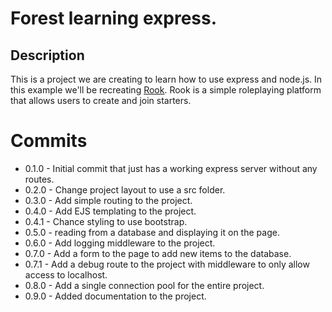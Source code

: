 # Forest learning express.

## Description
This is a project we are creating to learn how to use express and node.js. In this example we'll be recreating [Rook](https://rook.chat). Rook is a simple roleplaying platform that allows users to create and join starters.

# Commits
- 0.1.0 - Initial commit that just has a working express server without any routes.
- 0.2.0 - Change project layout to use a src folder.
- 0.3.0 - Add simple routing to the project.
- 0.4.0 - Add EJS templating to the project.
- 0.4.1 - Chance styling to use bootstrap.
- 0.5.0 - reading from a database and displaying it on the page.
- 0.6.0 - Add logging middleware to the project.
- 0.7.0 - Add a form to the page to add new items to the database.
- 0.7.1 - Add a debug route to the project with middleware to only allow access to localhost.
- 0.8.0 - Add a single connection pool for the entire project.
- 0.9.0 - Added documentation to the project.